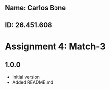 ## Name: Carlos Bone
## ID: 26.451.608

# Assignment 4: Match-3

## 1.0.0 
- Initial version
- Added README.md